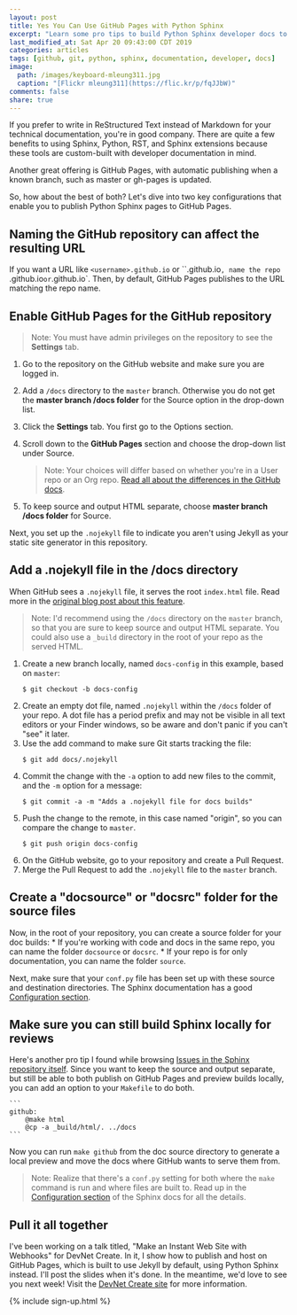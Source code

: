 ```yaml
---
layout: post
title: Yes You Can Use GitHub Pages with Python Sphinx
excerpt: "Learn some pro tips to build Python Sphinx developer docs to both GitHub Pages and your local system."
last_modified_at: Sat Apr 20 09:43:00 CDT 2019
categories: articles
tags: [github, git, python, sphinx, documentation, developer, docs]
image:
  path: /images/keyboard-mleung311.jpg
  caption: "[Flickr mleung311](https://flic.kr/p/fqJJbW)"
comments: false
share: true
---
```


If you prefer to write in ReStructured Text instead of Markdown for your technical documentation, you're in good company. There are quite a few benefits to using Sphinx, Python, RST, and Sphinx extensions because these tools are custom-built with developer documentation in mind.

Another great offering is GitHub Pages, with automatic publishing when a known branch, such as master or gh-pages is updated.

So, how about the best of both? Let's dive into two key configurations that enable you to publish Python Sphinx pages to GitHub Pages.

## Naming the GitHub repository can affect the resulting URL

If you want a URL like `<username>.github.io` or ``<orgname>.github.io`, name the repo `<username>.github.io` or `<orgname>.github.io`. Then, by default, GitHub Pages publishes to the URL matching the repo name.

## Enable GitHub Pages for the GitHub repository

> Note: You must have admin privileges on the repository to see the **Settings** tab.

1. Go to the repository on the GitHub website and make sure you are logged in.
1. Add a `/docs` directory to the `master` branch. Otherwise you do not get the **master branch /docs folder** for the Source option in the drop-down list.
1. Click the **Settings** tab. You first go to the Options section.
1. Scroll down to the **GitHub Pages** section and choose the drop-down list under Source.
   > Note: Your choices will differ based on whether you're in a User repo or an Org repo. [Read all about the differences in the GitHub docs](https://help.github.com/en/articles/user-organization-and-project-pages).

1. To keep source and output HTML separate, choose **master branch /docs folder** for Source.

Next, you set up the `.nojekyll` file to indicate you aren't using Jekyll as your static site generator in this repository.

## Add a .nojekyll file in the /docs directory

When GitHub sees a `.nojekyll` file, it serves the root `index.html` file. Read more in the [original blog post about this feature](https://github.blog/2009-12-29-bypassing-jekyll-on-github-pages/).

> Note: I'd recommend using the `/docs` directory on the `master` branch, so that you are sure to keep source and output HTML separate. You could also use a `_build` directory in the root of your repo as the served HTML.

1. Create a new branch locally, named `docs-config` in this example, based on `master`:
   ```
   $ git checkout -b docs-config
   ```
1. Create an empty dot file, named `.nojekyll` within the `/docs` folder of your repo. A dot file has a period prefix and may not be visible in all text editors or your Finder windows, so be aware and don't panic if you can't "see" it later.
1. Use the add command to make sure Git starts tracking the file:
   ```
   $ git add docs/.nojekyll
   ```
1. Commit the change with the `-a` option to add new files to the commit, and the `-m` option for a message:
   ```
   $ git commit -a -m "Adds a .nojekyll file for docs builds"
   ```
1. Push the change to the remote, in this case named "origin", so you can compare the change to `master`.
   ```
   $ git push origin docs-config
   ```
1. On the GitHub website, go to your repository and create a Pull Request.
1. Merge the Pull Request to add the `.nojekyll` file to the `master` branch.

## Create a "docsource" or "docsrc" folder for the source files

Now, in the root of your repository, you can create a source folder for your doc builds:
    * If you're working with code and docs in the same repo, you can name the folder `docsource` or `docsrc`.
    * If your repo is for only documentation, you can name the folder `source`.

Next, make sure that your `conf.py` file has been set up with these source and destination directories. The Sphinx documentation has a good [Configuration section](http://www.sphinx-doc.org/en/master/usage/configuration.html).

## Make sure you can still build Sphinx locally for reviews

Here's another pro tip I found while browsing [Issues in the Sphinx repository itself](https://github.com/sphinx-doc/sphinx/issues/3382#issuecomment-470772316). Since you want to keep the source and output separate, but still be able to both publish on GitHub Pages and preview builds locally, you can add an option to your `Makefile` to do both.

    ```
    github:
        @make html
        @cp -a _build/html/. ../docs
    ```

Now you can run `make github` from the doc source directory to generate a local preview and move the docs where GitHub wants to serve them from.

> Note: Realize that there's a `conf.py` setting for both where the `make` command is run and where files are built to. Read up in the [Configuration section](http://www.sphinx-doc.org/en/master/usage/configuration.html) of the Sphinx docs for all the details.

## Pull it all together

I've been working on a talk titled, "Make an Instant Web Site with Webhooks" for DevNet Create. In it, I show how to publish and host on GitHub Pages, which is built to use Jekyll by default, using Python Sphinx instead. I'll post the slides when it's done. In the meantime, we'd love to see you next week! Visit the [DevNet Create site](https://developer.cisco.com/devnetcreate/2019) for more information.

{% include sign-up.html %}
